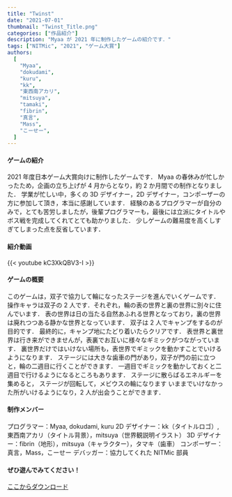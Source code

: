 ```yaml
---
title: "Twinst"
date: "2021-07-01"
thumbnail: "Twinst_Title.png"
categories: ["作品紹介"]
description: "Myaa が 2021 年に制作したゲームの紹介です．"
tags: ["NITMic", "2021", "ゲーム大賞"]
authors:
  [
    "Myaa",
    "dokudami",
    "kuru",
    "kk",
    "東西南アカリ",
    "mitsuya",
    "tamaki",
    "fibrin",
    "真言",
    "Mass",
    "こーせー",
  ]
---
```


#### ゲームの紹介

2021 年度日本ゲーム大賞向けに制作したゲームです．
Myaa の春休みが忙しかったため，企画の立ち上げが 4 月からとなり，約 2 か月間での制作となりました．
学業が忙しい中，多くの 3D デザイナー，2D デザイナー，コンポーザーの方に参加して頂き，本当に感謝しています．
経験のあるプログラマーが自分のみで，とても苦労しましたが，後輩プログラマーも，最後には立派にタイトルやボス戦を完成してくれてとても助かりました．
少しゲームの難易度を高くしすぎてしまった点を反省しています．

#### 紹介動画

{{< youtube kC3XkQBV3-I >}}

#### ゲームの概要

このゲームは，双子で協力して輪になったステージを進んでいくゲームです．
操作キャラは双子の 2 人です．それぞれ，輪の表の世界と裏の世界に別々に住んでいます．
表の世界は日の当たる自然あふれる世界となっており，裏の世界は廃れつつある静かな世界となっています．
双子は 2 人でキャンプをするのが目的です． 最終的に，キャンプ地にたどり着いたらクリアです．
表世界と裏世界は行き来ができませんが，表裏でお互いに様々なギミックがつながっています．
裏世界だけではいけない場所も，表世界でギミックを動かすことでいけるようになります．
ステージには大きな歯車の門があり，双子が門の前に立つと，輪の二週目に行くことができます．
一週目でギミックを動かしておくと二週目で行けるようになるところもあります．
ステージに散らばるエネルギーを集めると， ステージが回転して，メビウスの輪になります
いままでいけなかった所がいけるようになり，2 人が出会うことができます．

#### 制作メンバー

プログラマー：Myaa, dokudami, kuru
2D デザイナー：kk（タイトルロゴ）, 東西南アカリ（タイトル背景），mitsuya（世界観説明イラスト）
3D デザイナー：fibrin（地形），mitsuya（キャラクター），タマキ（歯車）
コンポーザー：真言，Mass，こーせー
デバッガー：協力してくれた NITMic 部員

#### ぜひ遊んでみてください！

[ここからダウンロード](https://drive.google.com/drive/folders/11kpDvNiph097Y7-3eABQC4ZByiArkgoK?usp=sharing)
